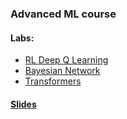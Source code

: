 ### Advanced ML course

#### Labs:
  - [RL Deep Q Learning](labs/01-Deep-Q-Learning)
  - [Bayesian Network](labs/02-Bayesian-Network)
  - [Transformers](labs/03-Transformers)

#### [Slides](slides)
